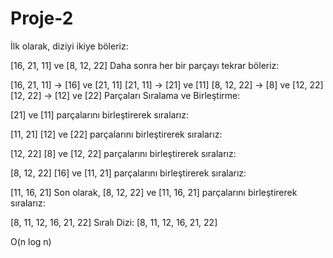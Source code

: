 # Proje-2

İlk olarak, diziyi ikiye böleriz:

[16, 21, 11] ve [8, 12, 22]
Daha sonra her bir parçayı tekrar böleriz:

[16, 21, 11] -> [16] ve [21, 11]
[21, 11] -> [21] ve [11]
[8, 12, 22] -> [8] ve [12, 22]
[12, 22] -> [12] ve [22]
Parçaları Sıralama ve Birleştirme:

[21] ve [11] parçalarını birleştirerek sıralarız:

[11, 21]
[12] ve [22] parçalarını birleştirerek sıralarız:

[12, 22]
[8] ve [12, 22] parçalarını birleştirerek sıralarız:

[8, 12, 22]
[16] ve [11, 21] parçalarını birleştirerek sıralarız:

[11, 16, 21]
Son olarak, [8, 12, 22] ve [11, 16, 21] parçalarını birleştirerek sıralarız:

[8, 11, 12, 16, 21, 22]
Sıralı Dizi: [8, 11, 12, 16, 21, 22]

O(n log n)
